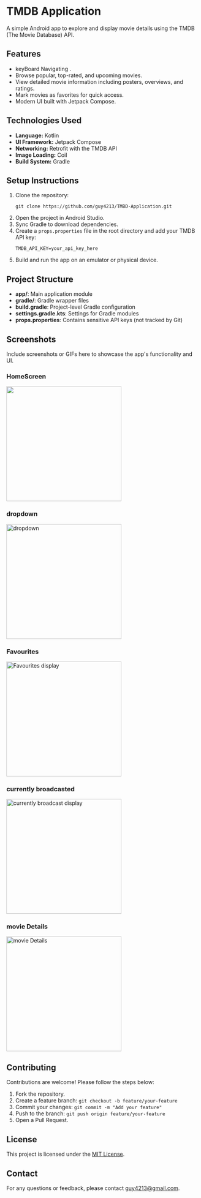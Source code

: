 <!DOCTYPE html>
<html>

<body>
    <h1>TMDB Application</h1>
    <p>A simple Android app to explore and display movie details using the TMDB (The Movie Database) API.</p>
    <h2>Features</h2>
    <ul>
        <li>keyBoard Navigating .</li>
        <li>Browse popular, top-rated, and upcoming movies.</li>
        <li>View detailed movie information including posters, overviews, and ratings.</li>
        <li>Mark movies as favorites for quick access.</li>
        <li>Modern UI built with Jetpack Compose.</li>
    </ul>
    <h2>Technologies Used</h2>
    <ul>
        <li><strong>Language:</strong> Kotlin</li>
        <li><strong>UI Framework:</strong> Jetpack Compose</li>
        <li><strong>Networking:</strong> Retrofit with the TMDB API</li>
        <li><strong>Image Loading:</strong> Coil</li>
        <li><strong>Build System:</strong> Gradle</li>
    </ul>
    <h2>Setup Instructions</h2>
    <ol>
        <li>Clone the repository:
            <pre><code>git clone https://github.com/guy4213/TMBD-Application.git</code></pre>
        </li>
        <li>Open the project in Android Studio.</li>
        <li>Sync Gradle to download dependencies.</li>
        <li>Create a <code>props.properties</code> file in the root directory and add your TMDB API key:
            <pre><code>TMDB_API_KEY=your_api_key_here</code></pre>
        </li>
        <li>Build and run the app on an emulator or physical device.</li>
    </ol>
    <h2>Project Structure</h2>
    <ul>
        <li><strong>app/</strong>: Main application module</li>
        <li><strong>gradle/</strong>: Gradle wrapper files</li>
        <li><strong>build.gradle</strong>: Project-level Gradle configuration</li>
        <li><strong>settings.gradle.kts</strong>: Settings for Gradle modules</li>
        <li><strong>props.properties</strong>: Contains sensitive API keys (not tracked by Git)</li>
    </ul>
    <h2>Screenshots</h2>
    <p>Include screenshots or GIFs here to showcase the app's functionality and UI.</p>
   <h3>HomeScreen</h3>
  <img src="https://github.com/user-attachments/assets/d8f606ce-792d-4753-bd26-3575dbd7e13a"
"alt="HomeScreen" width="300">
  <h3>dropdown</h3>
  <img src="https://github.com/user-attachments/assets/2849c545-d3ce-4843-9adc-9922f61cb1d2"
" alt="dropdown" width="300">
  <h3>Favourites</h3>
      <img src="https://github.com/user-attachments/assets/63f41e13-7c5c-483e-873a-8f59085f89f5" 
          alt="Favourites display" width="300">
    <h3>currently broadcasted</h3>
      <img src="https://github.com/user-attachments/assets/d7947340-352b-40fb-b35e-d41682e5c50a"
          alt="currently broadcast display" width="300">
   <h3>movie Details</h3>
   <img src="https://github.com/user-attachments/assets/b3d0e264-4904-4214-8e57-23c84b3fbbfb"
       alt="movie Details" width="300">
      <h2>Contributing</h2>
    <p>Contributions are welcome! Please follow the steps below:</p>
    <ol>
        <li>Fork the repository.</li>
        <li>Create a feature branch: <code>git checkout -b feature/your-feature</code></li>
        <li>Commit your changes: <code>git commit -m "Add your feature"</code></li>
        <li>Push to the branch: <code>git push origin feature/your-feature</code></li>
        <li>Open a Pull Request.</li>
    </ol>
    <h2>License</h2>
    <p>This project is licensed under the <a href="LICENSE">MIT License</a>.</p>
    <h2>Contact</h2>
    <p>For any questions or feedback, please contact <a href="mailto:guy4213@gmail.com">guy4213@gmail.com</a>.</p>
</body>
</html>
